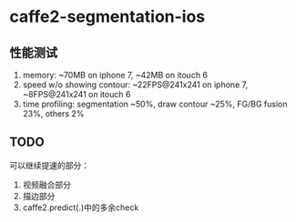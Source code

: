 # caffe2-segmentation-ios
## 性能测试
1. memory: ~70MB on iphone 7, ~42MB on itouch 6
2. speed w/o showing contour: ~22FPS@241x241 on iphone 7, ~8FPS@241x241 on itouch 6
3. time profiling: segmentation ~50%, draw contour ~25%, FG/BG fusion 23%, others 2%

## TODO
可以继续提速的部分：
1. 视频融合部分
2. 描边部分
3. caffe2.predict(.)中的多余check
